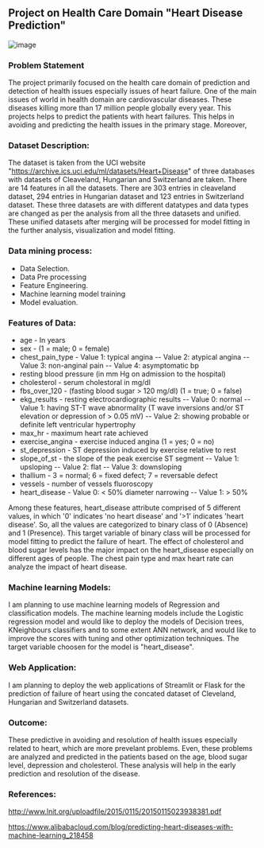 ## Project on Health Care Domain "Heart Disease Prediction"
![image](https://user-images.githubusercontent.com/112648901/218331056-718eb798-fbd9-4de4-ba72-931fb89fe8bf.png)
### Problem Statement
The project primarily focused on the health care domain of prediction and detection of health issues especially issues of heart failure. One of the main issues of world in health domain are cardiovascular diseases. These diseases killing more than 17 million people globally every year. This projects helps to predict the patients with heart failures. This helps in avoiding and predicting the health issues in the primary stage. Moreover, 

### Dataset Description:
The dataset is taken from the UCI website "https://archive.ics.uci.edu/ml/datasets/Heart+Disease" of three databases with datasets of Cleaveland, Hungarian and Switzerland are taken. There are 14 features in all the datasets. There are 303 entries in cleaveland dataset, 294 entries in Hungarian dataset and 123 entries in Switzerland dataset. These three datasets are with different datatypes and data types are changed as per the analysis from all the three datasets and unified. These unified datasets after merging will be processed for model fitting in the further analysis, visualization and model fitting.

### Data mining process:
* Data Selection.
* Data Pre processing
* Feature Engineering.
* Machine learning model training
* Model evaluation.

### Features of Data:
* age  - In years
* sex - (1 = male; 0 = female)
* chest_pain_type - Value 1: typical angina -- Value 2: atypical angina -- Value 3: non-anginal pain -- Value 4: asymptomatic bp
* resting blood pressure (in mm Hg on admission to the hospital)
* cholesterol - serum cholestoral in mg/dl
* fbs_over_120 - (fasting blood sugar > 120 mg/dl) (1 = true; 0 = false)
* ekg_results - resting electrocardiographic results -- Value 0: normal -- Value 1: having ST-T wave abnormality (T wave inversions and/or ST elevation or depression of > 0.05 mV) -- Value 2: showing probable or definite left ventricular hypertrophy
* max_hr - maximum heart rate achieved
* exercise_angina - exercise induced angina (1 = yes; 0 = no)
* st_depression - ST depression induced by exercise relative to rest
* slope_of_st - the slope of the peak exercise ST segment -- Value 1: upsloping -- Value 2: flat -- Value 3: downsloping
* thallium - 3 = normal; 6 = fixed defect; 7 = reversable defect
* vessels - number of vessels fluoroscopy 
* heart_disease - Value 0: < 50% diameter narrowing -- Value 1: > 50%

Among these features, heart_disease attribute comprised of 5 different values, in which '0' indicates 'no heart disease' and '>1' indicates 'heart disease'. So, all the values are categorized to binary class of 0 (Absence) and 1 (Presence). This target variable of binary class will be processed for model fitting to predict the failure of heart.
The effect of cholesterol and blood sugar levels has the major impact on the heart_disease especially on different ages of people. The chest pain type and max heart rate can analyze the impact of heart disease.

### Machine learning Models:
I am planning to use machine learning models of Regression and classification models. The machine learning models include the Logistic regression model and would like to deploy the models of Decision trees, KNeighbours classifiers and to some extent ANN network, and would like to improve the scores with tuning and other optimization techniques. The target variable choosen for the model is "heart_disease".

### Web Application:
I am planning to deploy the web applications of Streamlit or Flask for the prediction of failure of heart using the concated dataset of Cleveland, Hungarian and Switzerland datasets.

### Outcome:
These predictive in avoiding and resolution of health issues especially related to heart, which are more prevelant problems. Even, these problems are analyzed and predicted in the patients based on the age, blood sugar level, depression and cholesterol. These analysis will help in the early prediction and resolution of the disease. 

### References:
http://www.lnit.org/uploadfile/2015/0115/20150115023938381.pdf

https://www.alibabacloud.com/blog/predicting-heart-diseases-with-machine-learning_218458
